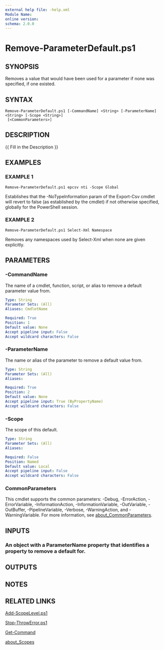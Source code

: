 ```yaml
---
external help file: -help.xml
Module Name:
online version:
schema: 2.0.0
---
```


# Remove-ParameterDefault.ps1

## SYNOPSIS
Removes a value that would have been used for a parameter if none was specified, if one existed.

## SYNTAX

```
Remove-ParameterDefault.ps1 [-CommandName] <String> [-ParameterName] <String> [-Scope <String>]
 [<CommonParameters>]
```

## DESCRIPTION
{{ Fill in the Description }}

## EXAMPLES

### EXAMPLE 1
```
Remove-ParameterDefault.ps1 epcsv nti -Scope Global
```

Establishes that the -NoTypeInformation param of the Export-Csv cmdlet will revert to false
(as established by the cmdlet) if not otherwise specified, globally for the PowerShell session.

### EXAMPLE 2
```
Remove-ParameterDefault.ps1 Select-Xml Namespace
```

Removes any namespaces used by Select-Xml when none are given explicitly.

## PARAMETERS

### -CommandName
The name of a cmdlet, function, script, or alias to remove a default parameter value from.

```yaml
Type: String
Parameter Sets: (All)
Aliases: CmdletName

Required: True
Position: 1
Default value: None
Accept pipeline input: False
Accept wildcard characters: False
```

### -ParameterName
The name or alias of the parameter to remove a default value from.

```yaml
Type: String
Parameter Sets: (All)
Aliases:

Required: True
Position: 2
Default value: None
Accept pipeline input: True (ByPropertyName)
Accept wildcard characters: False
```

### -Scope
The scope of this default.

```yaml
Type: String
Parameter Sets: (All)
Aliases:

Required: False
Position: Named
Default value: Local
Accept pipeline input: False
Accept wildcard characters: False
```

### CommonParameters
This cmdlet supports the common parameters: -Debug, -ErrorAction, -ErrorVariable, -InformationAction, -InformationVariable, -OutVariable, -OutBuffer, -PipelineVariable, -Verbose, -WarningAction, and -WarningVariable. For more information, see [about_CommonParameters](http://go.microsoft.com/fwlink/?LinkID=113216).

## INPUTS

### An object with a ParameterName property that identifies a property to remove a default for.
## OUTPUTS

## NOTES

## RELATED LINKS

[Add-ScopeLevel.ps1]()

[Stop-ThrowError.ps1]()

[Get-Command]()

[about_Scopes]()

